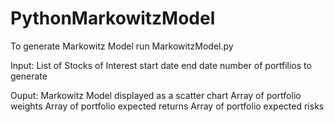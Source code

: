 # PythonMarkowitzModel
To generate Markowitz Model run MarkowitzModel.py

Input: 
List of Stocks of Interest
start date
end date
number of portfilios to generate

Ouput: 
Markowitz Model displayed as a scatter chart
Array of portfolio weights
Array of portfolio expected returns
Array of portfolio expected risks

